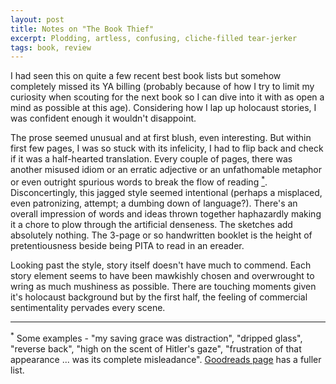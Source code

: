 ```yaml
---
layout: post
title: Notes on "The Book Thief"
excerpt: Plodding, artless, confusing, cliche-filled tear-jerker
tags: book, review
---
```


I had seen this on quite a few recent best book lists but somehow completely
missed its YA billing (probably because of how I try to limit my curiosity when
scouting for the next book so I can dive into it with as open a mind as
possible at this age). Considering how I lap up holocaust stories, I was
confident enough it wouldn't disappoint.

The prose seemed unusual and at first blush, even interesting. But within first
few pages, I was so stuck with its infelicity, I had to flip back and check if
it was a half-hearted translation. Every couple of pages, there was another
misused idiom or an erratic adjective or an unfathomable metaphor or even
outright spurious words to break the flow of reading
[<sup>*</sup>](#tbt-note1). Disconcertingly, this jagged style seemed
intentional (perhaps a misplaced, even patronizing, attempt; a dumbing down of
language?). There's an overall impression of words and ideas thrown together
haphazardly making it a chore to plow through the artificial denseness. The
sketches add absolutely nothing. The 3-page or so handwritten booklet is the
height of pretentiousness beside being PITA to read in an ereader.

Looking past the style, story itself doesn't have much to commend. Each story
element seems to have been mawkishly chosen and overwrought to wring as much
mushiness as possible. There are touching moments given it's holocaust
background but by the first half, the feeling of commercial sentimentality
pervades every scene.

------

<a name="tbt-note1"><sup>*</sup></a> 
Some examples - "my saving grace was distraction", "dripped glass", "reverse
back", "high on the scent of Hitler's gaze", "frustration of that appearance
... was its complete misleadance".  [Goodreads page](https://www.goodreads.com/book/reviews/19063.The_Book_Thief?rating=1) has a fuller list.
